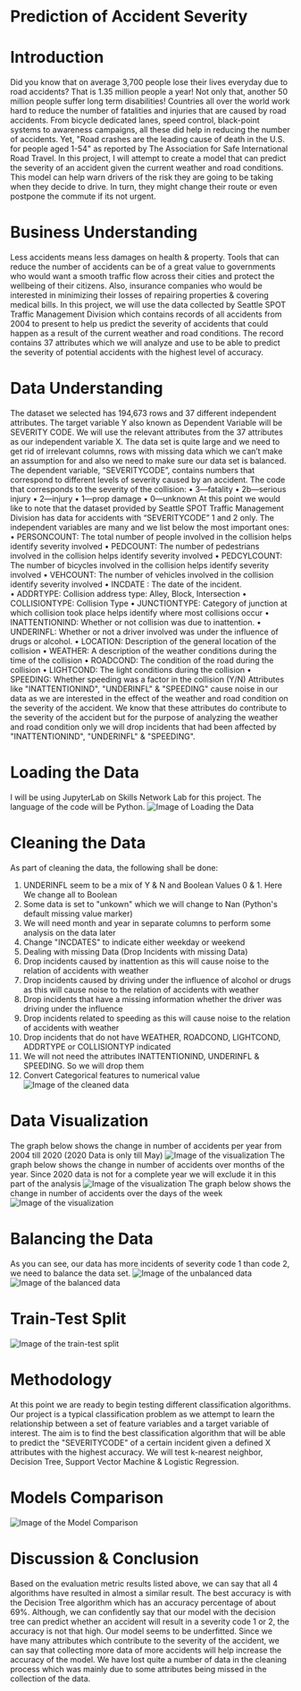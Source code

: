 # Prediction of Accident Severity
# Introduction
Did you know that on average 3,700 people lose their lives everyday due to road accidents? That is 1.35 million people a year! Not only that, another 50 million people suffer long term disabilities!
Countries all over the world work hard to reduce the number of fatalities and injuries that are caused by road accidents. From bicycle dedicated lanes, speed control, black-point systems to awareness campaigns, all these did help in reducing the number of accidents. Yet, "Road crashes are the leading cause of death in the U.S. for people aged 1-54" as reported by The Association for Safe International Road Travel. In this project, I will attempt to create a model that can predict the severity of an accident given the current weather and road conditions. This model can help warn drivers of the risk they are going to be taking when they decide to drive. In turn, they might change their route or even postpone the commute if its not urgent.

# Business Understanding
Less accidents means less damages on health & property. Tools that can reduce the number of accidents can be of a great value to governments who would want a smooth traffic flow across their cities and protect the wellbeing of their citizens. Also, insurance companies who would be interested in minimizing their losses of repairing properties & covering medical bills. In this project, we will use the data collected by Seattle SPOT Traffic Management Division which contains records of all accidents from 2004 to present to help us predict the severity of accidents that could happen as a result of the current weather and road conditions. The record contains 37 attributes which we will analyze and use to be able to predict the severity of potential accidents with the highest level of accuracy.
# Data Understanding
The dataset we selected has 194,673 rows and 37 different independent attributes. The target variable Y also known as Dependent Variable will be SEVERITY CODE. We will use the relevant attributes from the 37 attributes as our independent variable X. The data set is quite large and we need to get rid of irrelevant columns, rows with missing data which we can’t make an assumption for and also we need to make sure our data set is balanced.
The dependent variable, “SEVERITYCODE”, contains numbers that correspond to different levels of severity caused by an accident. The code that corresponds to the severity of the collision:
•	3—fatality
•	2b—serious injury
•	2—injury
•	1—prop damage
•	0—unknown
At this point we would like to note that the dataset provided by Seattle SPOT Traffic Management Division has data for accidents with “SEVERITYCODE” 1 and 2 only.
The independent variables are many and we list below the most important ones:
•	PERSONCOUNT: The total number of people involved in the collision helps identify severity involved
•	PEDCOUNT: The number of pedestrians involved in the collision helps identify severity involved
•	PEDCYLCOUNT: The number of bicycles involved in the collision helps identify severity involved
•	VEHCOUNT: The number of vehicles involved in the collision identify severity involved
•	INCDATE  : The date of the incident.  
•	ADDRTYPE: Collision address type: Alley, Block, Intersection
•	COLLISIONTYPE: Collision Type
•	JUNCTIONTYPE: Category of junction at which collision took place helps identify where most collisions occur
•	INATTENTIONIND: Whether or not collision was due to inattention.
•	UNDERINFL: Whether or not a driver involved was under the influence of drugs or alcohol. 
•	LOCATION: Description of the general location of the collision
•	WEATHER: A description of the weather conditions during the time of the collision
•	ROADCOND: The condition of the road during the collision
•	LIGHTCOND: The light conditions during the collision
•	SPEEDING: Whether speeding was a factor in the collision (Y/N)
Attributes like "INATTENTIONIND", "UNDERINFL" & "SPEEDING" cause noise in our data as we are interested in the effect of the weather and road condition on the severity of the accident. We know that these attributes do contribute to the severity of the accident but for the purpose of analyzing the weather and road condition only we will drop incidents that had been affected by "INATTENTIONIND", "UNDERINFL" & "SPEEDING".
# Loading the Data

I will be using JupyterLab on Skills Network Lab for this project. The language of the code will be Python.
![Image of Loading the Data](https://github.com/shadysakhel/Final-Project/blob/master/Loading%20the%20Data.png)
 
# Cleaning the Data
As part of cleaning the data, the following shall be done:
1)	UNDERINFL seem to be a mix of Y & N and Boolean Values 0 & 1. Here We change all to Boolean
2)	Some data is set to "unkown" which we will change to Nan (Python's default missing value marker)
3)	We will need month and year in separate columns to perform some analysis on the data later
4)	Change "INCDATES" to indicate either weekday or weekend
5)	Dealing with missing Data (Drop Incidents with missing Data)
6)	Drop incidents caused by inattention as this will cause noise to the relation of accidents with weather
7)	Drop incidents caused by driving under the influence of alcohol or drugs as this will cause noise to the relation of accidents with weather
8)	Drop incidents that have a missing information whether the driver was driving under the influence
9)	Drop incidents related to speeding as this will cause noise to the relation of accidents with weather
10)	Drop incidents that do not have WEATHER, ROADCOND, LIGHTCOND, ADDRTYPE or COLLISIONTYP indicated
11)	 We will not need the attributes INATTENTIONIND, UNDERINFL & SPEEDING. So we will drop them
12)	Convert Categorical features to numerical value
![Image of the cleaned data](https://github.com/shadysakhel/Final-Project/blob/master/Image%202%20-%20Cleaned%20Data.png)

# Data Visualization 
The graph below shows the change in number of accidents per year from 2004 till 2020 (2020 Data is only till May)
![Image of the visualization](https://github.com/shadysakhel/Final-Project/blob/master/Picture%204%20-%20INCYEAR%20vs%20PERSONCOUNT.png)
 The graph below shows the change in number of accidents over months of the year. Since 2020 data is not for a complete year we will exclude it in this part of the analysis
![Image of the visualization](https://github.com/shadysakhel/Final-Project/blob/master/Picture5%20-%20INCMONTH%20vs%20PERSONCOUNT.png)
 The graph below shows the change in number of accidents over the days of the week
![Image of the visualization](https://github.com/shadysakhel/Final-Project/blob/master/Picture6%20-%20INCDATES%20vs%20PERSNCOUNT.png)
# Balancing the Data
 
As you can see, our data has more incidents of severity code 1 than code 2, we need to balance the data set.
![Image of the unbalanced data](https://github.com/shadysakhel/Final-Project/blob/master/Picture7%20-%20Balanced%20Data.png)
![Image of the balanced data](https://github.com/shadysakhel/Final-Project/blob/master/Picture8%20-%20Balanced%20Data%202.png)
 
# Train-Test Split
 
![Image of the train-test split](https://github.com/shadysakhel/Final-Project/blob/master/Picture9%20-%20Train-Test%20Split.png)
 
# Methodology
At this point we are ready to begin testing different classification algorithms. Our project is a typical classification problem as we attempt to learn the relationship between a set of feature variables and a target variable of interest. The aim is to find the best classification algorithm that will be able to predict the "SEVERITYCODE" of a certain incident given a defined X attributes with the highest accuracy. We will test k-nearest neighbor, Decision Tree, Support Vector Machine & Logistic Regression.
 
# Models Comparison
 
![Image of the Model Comparison](https://github.com/shadysakhel/Final-Project/blob/master/Picture22-Model%20Comparison.png)

# Discussion & Conclusion
Based on the evaluation metric results listed above, we can say that all 4 algorithms have resulted in almost a similar result. The best accuracy is with the Decision Tree algorithm which has an accuracy percentage of about 69%. Although, we can confidently say that our model with the decision tree can predict whether an accident will result in a severity code 1 or 2, the accuracy is not that high. Our model seems to be underfitted. Since we have many attributes which contribute to the severity of the accident, we can say that collecting more data of more accidents will help increase the accuracy of the model. We have lost quite a number of data in the cleaning process which was mainly due to some attributes being missed in the collection of the data.
